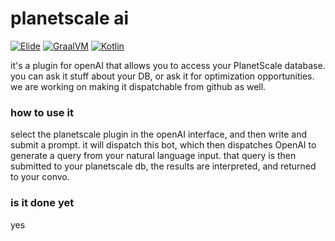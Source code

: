 # planetscale ai

[![Elide](https://elide.dev/shield)](https://elide.dev)
[![GraalVM](https://img.shields.io/badge/GraalVM-22.3.x-blue.svg?logo=oracle)](https://www.graalvm.org/)
[![Kotlin](https://img.shields.io/badge/Kotlin-1.8.20-blue.svg?logo=kotlin)](http://kotlinlang.org)

it's a plugin for openAI that allows you to access your PlanetScale database. you can ask it stuff about your DB, or ask
it for optimization opportunities. we are working on making it dispatchable from github as well.

### how to use it

select the planetscale plugin in the openAI interface, and then write and submit a prompt. it will dispatch this bot,
which then dispatches OpenAI to generate a query from your natural language input. that query is then submitted to your
planetscale db, the results are interpreted, and returned to your convo.

### is it done yet

yes
